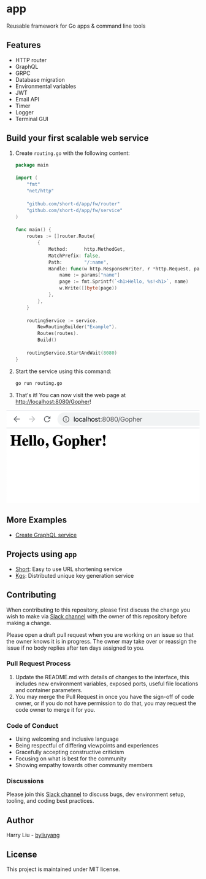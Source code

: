 # app
Reusable framework for Go apps & command line tools

## Features

- HTTP router
- GraphQL
- GRPC
- Database migration
- Environmental variables
- JWT
- Email API
- Timer
- Logger
- Terminal GUI

## Build your first scalable web service

1. Create `routing.go` with the following content:

    ```go
    package main
    
    import (
    	"fmt"
    	"net/http"
    
    	"github.com/short-d/app/fw/router"
    	"github.com/short-d/app/fw/service"
    )
    
    func main() {
    	routes := []router.Route{
    		{
    			Method:      http.MethodGet,
    			MatchPrefix: false,
    			Path:        "/:name",
    			Handle: func(w http.ResponseWriter, r *http.Request, params router.Params) {
    				name := params["name"]
    				page := fmt.Sprintf(`<h1>Hello, %s!<h1>`, name)
    				w.Write([]byte(page))
    			},
    		},
    	}
    
    	routingService := service.
    		NewRoutingBuilder("Example").
    		Routes(routes).
    		Build()
	
    	routingService.StartAndWait(8080)
    }
    ```

2. Start the service using this command:

    ```bash
    go run routing.go
    ```

3. That's it! You can now visit the web page at [http://localhost:8080/Gopher](http://localhost:8080/Gopher)!

![](doc/example/routing.png)

## More Examples

- [Create GraphQL service](example/graphql/main.go)

## Projects using `app`

- [Short](https://short-d.com/r/code): Easy to use URL shortening service
- [Kgs](https://short-d.com/r/kgs): Distributed unique key generation service

## Contributing

When contributing to this repository, please first discuss the change you wish
to make via [Slack channel](https://short-d.com/r/slack) with the owner
of this repository before making a change.

Please open a draft pull request when you are working on an issue so that the
owner knows it is in progress. The owner may take over or reassign the issue if no
body replies after ten days assigned to you.

### Pull Request Process

1. Update the README.md with details of changes to the interface, this includes
   new environment variables, exposed ports, useful file locations and container
   parameters.
1. You may merge the Pull Request in once you have the sign-off of code owner,
   or if you do not have permission to do that, you may request the code owner
   to merge it for you.

### Code of Conduct

- Using welcoming and inclusive language
- Being respectful of differing viewpoints and experiences
- Gracefully accepting constructive criticism
- Focusing on what is best for the community
- Showing empathy towards other community members

### Discussions

Please join this [Slack channel](https://short-d.com/r/slack) to
discuss bugs, dev environment setup, tooling, and coding best practices.

## Author
Harry Liu - [byliuyang](https://github.com/byliuyang)

## License
This project is maintained under MIT license.
